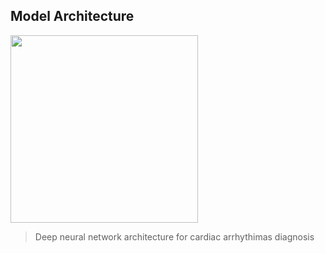 
## Model Architecture

<img src="https://imgur.com/BIvuVUc.png" width="300">

> Deep neural network architecture for cardiac arrhythimas diagnosis


